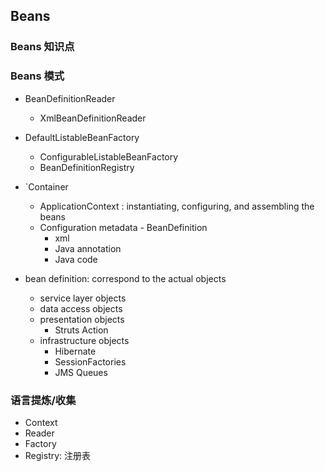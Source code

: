 ## Beans

### Beans 知识点



### Beans 模式

- BeanDefinitionReader
  - XmlBeanDefinitionReader
- DefaultListableBeanFactory
  - ConfigurableListableBeanFactory
  - BeanDefinitionRegistry



- `Container
  - ApplicationContext : instantiating, configuring, and assembling the beans
  - Configuration metadata - BeanDefinition
    - xml
    - Java annotation
    - Java code



- bean definition: correspond to the actual objects
  - service layer objects
  - data access objects
  - presentation objects
    - Struts Action
  - infrastructure objects
    - Hibernate
    - SessionFactories
    - JMS Queues



### 语言提炼/收集

- Context
- Reader
- Factory
- Registry: 注册表

